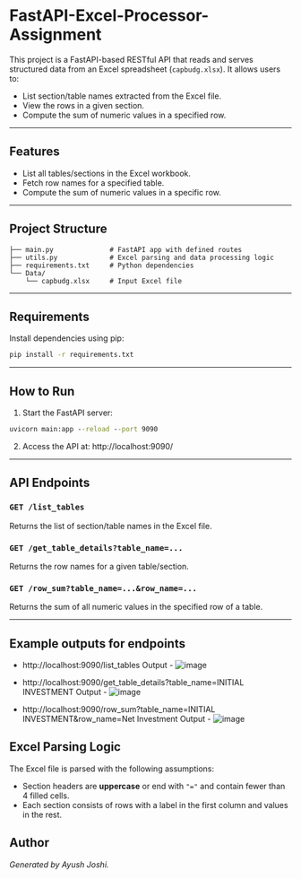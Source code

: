 # FastAPI-Excel-Processor-Assignment

This project is a FastAPI-based RESTful API that reads and serves structured data from an Excel spreadsheet (`capbudg.xlsx`). 
It allows users to:
- List section/table names extracted from the Excel file.
- View the rows in a given section.
- Compute the sum of numeric values in a specified row.

---

## Features

- List all tables/sections in the Excel workbook.
- Fetch row names for a specified table.
- Compute the sum of numeric values in a specific row.

---

## Project Structure

```
├── main.py              # FastAPI app with defined routes
├── utils.py             # Excel parsing and data processing logic
├── requirements.txt     # Python dependencies
└── Data/
    └── capbudg.xlsx     # Input Excel file
```

---

## Requirements

Install dependencies using pip:

```cmd
pip install -r requirements.txt
```

---

## How to Run

1. Start the FastAPI server:
```cmd
uvicorn main:app --reload --port 9090
```

2. Access the API at: http://localhost:9090/

---

## API Endpoints

### `GET /list_tables`
Returns the list of section/table names in the Excel file.

### `GET /get_table_details?table_name=...`
Returns the row names for a given table/section.

### `GET /row_sum?table_name=...&row_name=...`
Returns the sum of all numeric values in the specified row of a table.

---

## Example outputs for endpoints 

-  http://localhost:9090/list_tables
  Output - ![image](https://github.com/user-attachments/assets/0683f1fd-4ae9-40ff-8d63-c837d1423a1a)

- http://localhost:9090/get_table_details?table_name=INITIAL INVESTMENT
  Output - ![image](https://github.com/user-attachments/assets/82ca16c3-d669-4595-9112-5d68c98b6eeb)

- http://localhost:9090/row_sum?table_name=INITIAL INVESTMENT&row_name=Net Investment
  Output - ![image](https://github.com/user-attachments/assets/c00619c3-53bf-4d56-8ecb-e46d3ba45350)



## Excel Parsing Logic

The Excel file is parsed with the following assumptions:
- Section headers are **uppercase** or end with `"="` and contain fewer than 4 filled cells.
- Each section consists of rows with a label in the first column and values in the rest.


## Author

*Generated by Ayush Joshi.*




